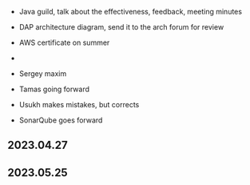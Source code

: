 * Java guild, talk about the effectiveness, feedback, meeting minutes
* DAP architecture diagram, send it to the arch forum for review
* AWS certificate on summer
* 

* Sergey maxim
* Tamas going forward
* Usukh makes mistakes, but corrects

* SonarQube goes forward


## 2023.04.27

## 2023.05.25

